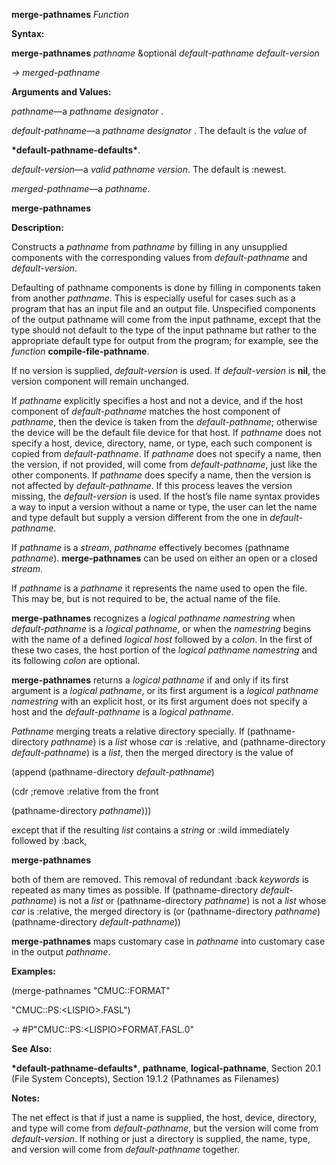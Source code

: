 **merge-pathnames** *Function* 

**Syntax:** 

**merge-pathnames** *pathname* &optional *default-pathname default-version* 

*→ merged-pathname* 

**Arguments and Values:** 

*pathname*—a *pathname designator* . 

*default-pathname*—a *pathname designator* . The default is the *value* of 

**\*default-pathname-defaults\***. 

*default-version*—a *valid pathname version*. The default is :newest. 

*merged-pathname*—a *pathname*. 



 

 

**merge-pathnames** 

**Description:** 

Constructs a *pathname* from *pathname* by filling in any unsupplied components with the corresponding values from *default-pathname* and *default-version*. 

Defaulting of pathname components is done by filling in components taken from another *pathname*. This is especially useful for cases such as a program that has an input file and an output file. Unspecified components of the output pathname will come from the input pathname, except that the type should not default to the type of the input pathname but rather to the appropriate default type for output from the program; for example, see the *function* **compile-file-pathname**. 

If no version is supplied, *default-version* is used. If *default-version* is **nil**, the version component will remain unchanged. 

If *pathname* explicitly specifies a host and not a device, and if the host component of *default-pathname* matches the host component of *pathname*, then the device is taken from the *default-pathname*; otherwise the device will be the default file device for that host. If *pathname* does not specify a host, device, directory, name, or type, each such component is copied from *default-pathname*. If *pathname* does not specify a name, then the version, if not provided, will come from *default-pathname*, just like the other components. If *pathname* does specify a name, then the version is not affected by *default-pathname*. If this process leaves the version missing, the *default-version* is used. If the host’s file name syntax provides a way to input a version without a name or type, the user can let the name and type default but supply a version different from the one in *default-pathname*. 

If *pathname* is a *stream*, *pathname* effectively becomes (pathname *pathname*). **merge-pathnames** can be used on either an open or a closed *stream*. 

If *pathname* is a *pathname* it represents the name used to open the file. This may be, but is not required to be, the actual name of the file. 

**merge-pathnames** recognizes a *logical pathname namestring* when *default-pathname* is a *logical pathname*, or when the *namestring* begins with the name of a defined *logical host* followed by a *colon*. In the first of these two cases, the host portion of the *logical pathname namestring* and its following *colon* are optional. 

**merge-pathnames** returns a *logical pathname* if and only if its first argument is a *logical pathname*, or its first argument is a *logical pathname namestring* with an explicit host, or its first argument does not specify a host and the *default-pathname* is a *logical pathname*. 

*Pathname* merging treats a relative directory specially. If (pathname-directory *pathname*) is a *list* whose *car* is :relative, and (pathname-directory *default-pathname*) is a *list*, then the merged directory is the value of 

(append (pathname-directory *default-pathname*) 

(cdr ;remove :relative from the front 

(pathname-directory *pathname*))) 

except that if the resulting *list* contains a *string* or :wild immediately followed by :back, 

 

 

**merge-pathnames** 

both of them are removed. This removal of redundant :back *keywords* is repeated as many times as possible. If (pathname-directory *default-pathname*) is not a *list* or (pathname-directory *pathname*) is not a *list* whose *car* is :relative, the merged directory is (or (pathname-directory *pathname*) (pathname-directory *default-pathname*)) 

**merge-pathnames** maps customary case in *pathname* into customary case in the output *pathname*. 

**Examples:** 

(merge-pathnames "CMUC::FORMAT" 

"CMUC::PS:&#60;LISPIO&#62;.FASL") 

*→* #P"CMUC::PS:&#60;LISPIO&#62;FORMAT.FASL.0" 

**See Also:** 

**\*default-pathname-defaults\***, **pathname**, **logical-pathname**, Section 20.1 (File System Concepts), Section 19.1.2 (Pathnames as Filenames) 

**Notes:** 

The net effect is that if just a name is supplied, the host, device, directory, and type will come from *default-pathname*, but the version will come from *default-version*. If nothing or just a directory is supplied, the name, type, and version will come from *default-pathname* together. 


